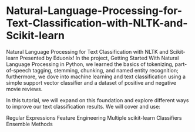 # Natural-Language-Processing-for-Text-Classification-with-NLTK-and-Scikit-learn
Natural Language Processing for Text Classification with NLTK and Scikit-learn
Presented by Eduonix!
In the project, Getting Started With Natural Language Processing in Python, we learned the basics of tokenizing, part-of-speech tagging, stemming, chunking, and named entity recognition; furthermore, we dove into machine learning and text classification using a simple support vector classifier and a dataset of positive and negative movie reviews.

In this tutorial, we will expand on this foundation and explore different ways to improve our text classification results. We will cover and use:

Regular Expressions
Feature Engineering
Multiple scikit-learn Classifiers
Ensemble Methods
